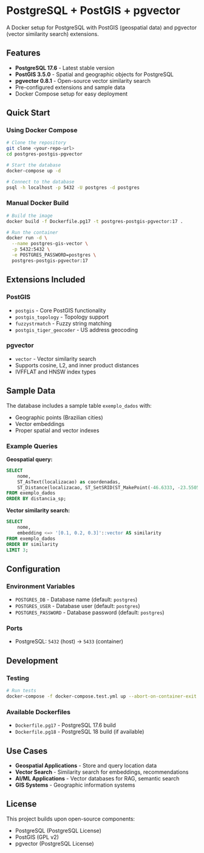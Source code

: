 # PostgreSQL + PostGIS + pgvector

A Docker setup for PostgreSQL with PostGIS (geospatial data) and pgvector (vector similarity search) extensions.

## Features

- **PostgreSQL 17.6** - Latest stable version
- **PostGIS 3.5.0** - Spatial and geographic objects for PostgreSQL
- **pgvector 0.8.1** - Open-source vector similarity search
- Pre-configured extensions and sample data
- Docker Compose setup for easy deployment

## Quick Start

### Using Docker Compose

```bash
# Clone the repository
git clone <your-repo-url>
cd postgres-postgis-pgvector

# Start the database
docker-compose up -d

# Connect to the database
psql -h localhost -p 5432 -U postgres -d postgres
```

### Manual Docker Build

```bash
# Build the image
docker build -f Dockerfile.pg17 -t postgres-postgis-pgvector:17 .

# Run the container
docker run -d \
  --name postgres-gis-vector \
  -p 5432:5432 \
  -e POSTGRES_PASSWORD=postgres \
  postgres-postgis-pgvector:17
```

## Extensions Included

### PostGIS
- `postgis` - Core PostGIS functionality
- `postgis_topology` - Topology support
- `fuzzystrmatch` - Fuzzy string matching
- `postgis_tiger_geocoder` - US address geocoding

### pgvector
- `vector` - Vector similarity search
- Supports cosine, L2, and inner product distances
- IVFFLAT and HNSW index types

## Sample Data

The database includes a sample table `exemplo_dados` with:
- Geographic points (Brazilian cities)
- Vector embeddings
- Proper spatial and vector indexes

### Example Queries

**Geospatial query:**
```sql
SELECT 
    nome,
    ST_AsText(localizacao) as coordenadas,
    ST_Distance(localizacao, ST_SetSRID(ST_MakePoint(-46.6333, -23.5505), 4326)) as distancia_sp
FROM exemplo_dados
ORDER BY distancia_sp;
```

**Vector similarity search:**
```sql
SELECT 
    nome,
    embedding <=> '[0.1, 0.2, 0.3]'::vector AS similarity
FROM exemplo_dados
ORDER BY similarity
LIMIT 3;
```

## Configuration

### Environment Variables

- `POSTGRES_DB` - Database name (default: `postgres`)
- `POSTGRES_USER` - Database user (default: `postgres`)
- `POSTGRES_PASSWORD` - Database password (default: `postgres`)

### Ports

- PostgreSQL: `5432` (host) → `5433` (container)

## Development

### Testing

```bash
# Run tests
docker-compose -f docker-compose.test.yml up --abort-on-container-exit
```

### Available Dockerfiles

- `Dockerfile.pg17` - PostgreSQL 17.6 build
- `Dockerfile.pg18` - PostgreSQL 18 build (if available)

## Use Cases

- **Geospatial Applications** - Store and query location data
- **Vector Search** - Similarity search for embeddings, recommendations
- **AI/ML Applications** - Vector databases for RAG, semantic search
- **GIS Systems** - Geographic information systems

## License

This project builds upon open-source components:
- PostgreSQL (PostgreSQL License)
- PostGIS (GPL v2)
- pgvector (PostgreSQL License)